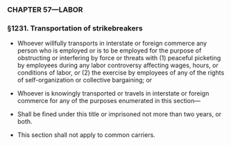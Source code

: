 ### **CHAPTER 57—LABOR**

### §1231. Transportation of strikebreakers
* Whoever willfully transports in interstate or foreign commerce any person who is employed or is to be employed for the purpose of obstructing or interfering by force or threats with (1) peaceful picketing by employees during any labor controversy affecting wages, hours, or conditions of labor, or (2) the exercise by employees of any of the rights of self-organization or collective bargaining; or

* Whoever is knowingly transported or travels in interstate or foreign commerce for any of the purposes enumerated in this section—

* Shall be fined under this title or imprisoned not more than two years, or both.

* This section shall not apply to common carriers.